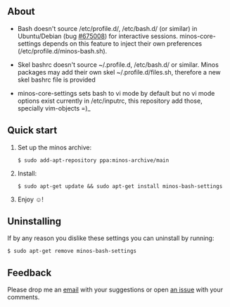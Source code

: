 ## About

- Bash doesn't source /etc/profile.d/, /etc/bash.d/ (or similar) in Ubuntu/Debian (bug [#675008](https://bugs.debian.org/cgi-bin/bugreport.cgi?bug=675008)) for interactive sessions. minos-core-settings depends on this feature to inject their own preferences (/etc/profile.d/minos-bash.sh).

- Skel bashrc doesn't source ~/.profile.d, /etc/bash.d/ or similar. Minos packages may add their own skel ~/.profile.d/files.sh, therefore a new skel bashrc file is provided

- minos-core-settings sets bash to vi mode by default but no vi mode options exist currently in /etc/inputrc, this repository add those, specially vim-objects =)_

## Quick start

1. Set up the minos archive:

   ```
   $ sudo add-apt-repository ppa:minos-archive/main
   ```

2. Install:

   ```
   $ sudo apt-get update && sudo apt-get install minos-bash-settings
   ```

3. Enjoy ☺!

## Uninstalling

If by any reason you dislike these settings you can uninstall by running:

   ```
   $ sudo apt-get remove minos-bash-settings
   ```

## Feedback

Please drop me an [email](mailto:m@javier.io) with your suggestions or open [an issue](https://github.com/minos-org/minos-bash-settings/issues) with your comments.
